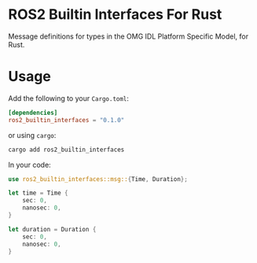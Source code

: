 # ROS2 Builtin Interfaces For Rust

Message definitions for types in the OMG IDL Platform Specific Model, for Rust.

# Usage
Add the following to your `Cargo.toml`:
```toml
[dependencies]
ros2_builtin_interfaces = "0.1.0"
```

or using `cargo`:
```bash
cargo add ros2_builtin_interfaces
```

In your code:
```rust
use ros2_builtin_interfaces::msg::{Time, Duration};

let time = Time {
    sec: 0,
    nanosec: 0,
}

let duration = Duration {
    sec: 0,
    nanosec: 0,
}
```
